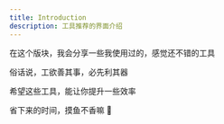 ```yaml
---
title: Introduction
description: 工具推荐的界面介绍
---
```


在这个版块，我会分享一些我使用过的，感觉还不错的工具

俗话说，工欲善其事，必先利其器

希望这些工具，能让你提升一些效率

省下来的时间，摸鱼不香嘛 🤣